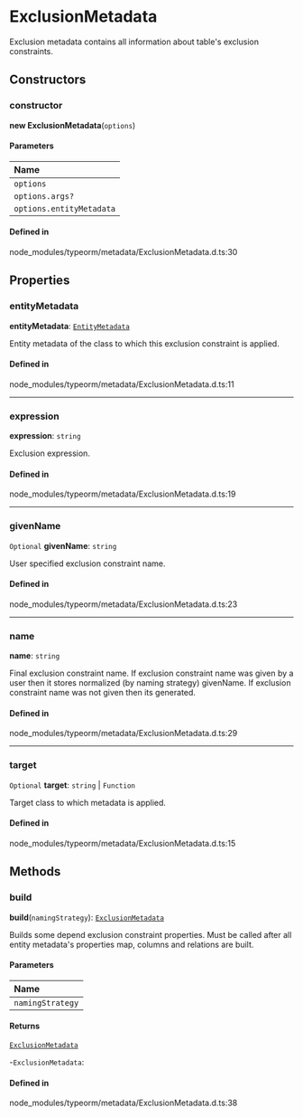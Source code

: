 # ExclusionMetadata

Exclusion metadata contains all information about table's exclusion constraints.

## Constructors

### constructor

**new ExclusionMetadata**(`options`)

#### Parameters

| Name |
| :------ |
| `options` | `object` |
| `options.args?` | [`ExclusionMetadataArgs`](../interfaces/ExclusionMetadataArgs.md) |
| `options.entityMetadata` | [`EntityMetadata`](EntityMetadata.md) |

#### Defined in

node_modules/typeorm/metadata/ExclusionMetadata.d.ts:30

## Properties

### entityMetadata

 **entityMetadata**: [`EntityMetadata`](EntityMetadata.md)

Entity metadata of the class to which this exclusion constraint is applied.

#### Defined in

node_modules/typeorm/metadata/ExclusionMetadata.d.ts:11

___

### expression

 **expression**: `string`

Exclusion expression.

#### Defined in

node_modules/typeorm/metadata/ExclusionMetadata.d.ts:19

___

### givenName

 `Optional` **givenName**: `string`

User specified exclusion constraint name.

#### Defined in

node_modules/typeorm/metadata/ExclusionMetadata.d.ts:23

___

### name

 **name**: `string`

Final exclusion constraint name.
If exclusion constraint name was given by a user then it stores normalized (by naming strategy) givenName.
If exclusion constraint name was not given then its generated.

#### Defined in

node_modules/typeorm/metadata/ExclusionMetadata.d.ts:29

___

### target

 `Optional` **target**: `string` \| `Function`

Target class to which metadata is applied.

#### Defined in

node_modules/typeorm/metadata/ExclusionMetadata.d.ts:15

## Methods

### build

**build**(`namingStrategy`): [`ExclusionMetadata`](ExclusionMetadata.md)

Builds some depend exclusion constraint properties.
Must be called after all entity metadata's properties map, columns and relations are built.

#### Parameters

| Name |
| :------ |
| `namingStrategy` | [`NamingStrategyInterface`](../interfaces/NamingStrategyInterface.md) |

#### Returns

[`ExclusionMetadata`](ExclusionMetadata.md)

-`ExclusionMetadata`: 

#### Defined in

node_modules/typeorm/metadata/ExclusionMetadata.d.ts:38

